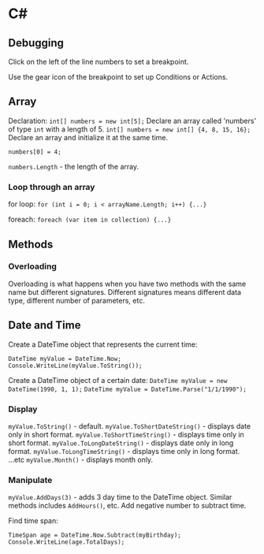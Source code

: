 # C#

## Debugging
Click on the left of the line numbers to set a breakpoint.

Use the gear icon of the breakpoint to set up Conditions or Actions.

## Array
Declaration:
`int[] numbers = new int[5];` Declare an array called 'numbers' of type `int` with a length of 5.
`int[] numbers = new int[] {4, 8, 15, 16};` Declare an array and initialize it at the same time.

`numbers[0] = 4;`

`numbers.Length` - the length of the array.

### Loop through an array
for loop:
`for (int i = 0; i < arrayName.Length; i++) {...}`

foreach:
`foreach (var item in collection) {...}`

## Methods
### Overloading
Overloading is what happens when you have two methods with the same name but different signatures. Different signatures means different data type, different number of parameters, etc.

## Date and Time
Create a DateTime object that represents the current time:
```
DateTime myValue = DateTime.Now;
Console.WriteLine(myValue.ToString());
```

Create a DateTime object of a certain date:
`DateTime myValue = new DateTime(1990, 1, 1);`
`DateTime myValue = DateTime.Parse("1/1/1990");`

### Display
`myValue.ToString()` - default.
`myValue.ToShortDateString()` - displays date only in short format.
`myValue.ToShortTimeString()` - displays time only in short format.
`myValue.ToLongDateString()` - displays date only in long format.
`myValue.ToLongTimeString()` - displays time only in long format.
...etc
`myValue.Month()` - displays month only.

### Manipulate
`myValue.AddDays(3)` - adds 3 day time to the DateTime object.
Similar methods includes `AddHours()`, etc.
Add negative number to subtract time.

Find time span:
```
TimeSpan age = DateTime.Now.Subtract(myBirthday);
Console.WriteLine(age.TotalDays);
```
